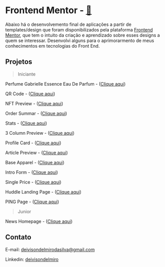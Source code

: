 # Frontend Mentor - [🔗](https://www.frontendmentor.io/)

Abaixo há o desenvolvemento final de aplicações a partir de templates/design que foram disponibilizados pela plataforma [Frontend Mentor](https://www.frontendmentor.io/), que tem o intuito da criação e aprendizado sobre esses designs a quem se interessar. Desenvolvi alguns para o aprimorarmento de meus conhecimentos em tecnologias do Front End.

## Projetos
  > Iniciante

  Perfume Gabrielle Essence Eau De Parfum - ([Clique aqui](https://deivisondelmiro.github.io/frontendmentor/iniciante/01-product-preview-card-component/))
  
  QR Code - ([Clique aqui](https://deivisondelmiro.github.io/frontendmentor/iniciante/02-qr-code-component/))

  NFT Preview - ([Clique aqui](https://deivisondelmiro.github.io/frontendmentor/iniciante/03-nft-preview-card-component/))

  Order Summar - ([Clique aqui](https://deivisondelmiro.github.io/frontendmentor/iniciante/04-order-summary-component/))

  Stats - ([Clique aqui](https://deivisondelmiro.github.io/frontendmentor/iniciante/05-stats-preview-card-component))

  3 Column Preview - ([Clique aqui](https://deivisondelmiro.github.io/frontendmentor/iniciante/06-3-column-preview-card-component))

  Profile Card - ([Clique aqui](https://deivisondelmiro.github.io/frontendmentor/iniciante/07-profile-card-component))

  Article Preview - ([Clique aqui](https://deivisondelmiro.github.io/frontendmentor/iniciante/09-article-preview-component-master))

  Base Apparel - ([Clique aqui](https://deivisondelmiro.github.io/frontendmentor/iniciante/10-base-apparel-coming-soon-master))

  Intro Form - ([Clique aqui](https://deivisondelmiro.github.io/frontendmentor/iniciante/11-intro-component-with-signup-form-master))

  Single Price - ([Clique aqui](https://deivisondelmiro.github.io/frontendmentor/iniciante/12-single-price-grid-component))

  Huddle Landing Page - ([Clique aqui](https://deivisondelmiro.github.io/frontendmentor/iniciante/13-huddle-landing-page))

  PING Page - ([Clique aqui](https://deivisondelmiro.github.io/frontendmentor/iniciante/14-ping-coming-soon-page))

  > Junior

  News Homepage - ([Clique aqui](https://deivisondelmiro.github.io/frontendmentor/junior/01-news-homepage-main))

## Contato

E-mail: deivisondelmirodasilva@gmail.com

Linkedin: [deivisondelmiro](https://www.linkedin.com/in/deivisondelmiro/)
